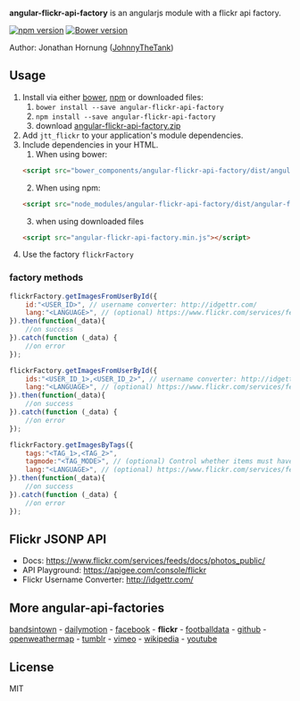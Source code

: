 **angular-flickr-api-factory** is an angularjs module with a flickr api factory.

[![npm version](https://badge.fury.io/js/angular-flickr-api-factory.svg)](https://badge.fury.io/js/angular-flickr-api-factory)
[![Bower version](https://badge.fury.io/bo/angular-flickr-api-factory.svg)](https://badge.fury.io/bo/angular-flickr-api-factory)

Author: Jonathan Hornung ([JohnnyTheTank](https://github.com/JohnnyTheTank))

## Usage

1. Install via either [bower](http://bower.io/), [npm](https://www.npmjs.com/) or downloaded files:
    1. `bower install --save angular-flickr-api-factory`
    2. `npm install --save angular-flickr-api-factory`
    3. download [angular-flickr-api-factory.zip](https://github.com/JohnnyTheTank/angular-flickr-api-factory/zipball/master)
2. Add `jtt_flickr` to your application's module dependencies.
3. Include dependencies in your HTML.
    1. When using bower:
    ```html
    <script src="bower_components/angular-flickr-api-factory/dist/angular-flickr-api-factory.min.js"></script>
    ```
    2. When using npm:
    ```html
    <script src="node_modules/angular-flickr-api-factory/dist/angular-flickr-api-factory.min.js"></script>
    ```
    3. when using downloaded files
    ```html
    <script src="angular-flickr-api-factory.min.js"></script>
    ```
4. Use the factory `flickrFactory`

### factory methods

```js
flickrFactory.getImagesFromUserById({
    id:"<USER_ID>", // username converter: http://idgettr.com/
    lang:"<LANGUAGE>", // (optional) https://www.flickr.com/services/feeds/
}).then(function(_data){
    //on success
}).catch(function (_data) {
    //on error
});
```

```js
flickrFactory.getImagesFromUserById({
    ids:"<USER_ID_1>,<USER_ID_2>", // username converter: http://idgettr.com/
    lang:"<LANGUAGE>", // (optional) https://www.flickr.com/services/feeds/
}).then(function(_data){
    //on success
}).catch(function (_data) {
    //on error
});
```

```js
flickrFactory.getImagesByTags({
    tags:"<TAG_1>,<TAG_2>",
    tagmode:"<TAG_MODE>", // (optional) Control whether items must have ALL the tags (tagmode=all), or ANY (tagmode=any) of the tags. Default is ALL.
    lang:"<LANGUAGE>", // (optional) https://www.flickr.com/services/feeds/
}).then(function(_data){
    //on success
}).catch(function (_data) {
    //on error
});
```

## Flickr JSONP API

* Docs: https://www.flickr.com/services/feeds/docs/photos_public/
* API Playground: https://apigee.com/console/flickr
* Flickr Username Converter: http://idgettr.com/

## More angular-api-factories
[bandsintown](https://github.com/JohnnyTheTank/angular-bandsintown-api-factory) - [dailymotion](https://github.com/JohnnyTheTank/angular-dailymotion-api-factory) - [facebook](https://github.com/JohnnyTheTank/angular-facebook-api-factory) - **flickr** - [footballdata](https://github.com/JohnnyTheTank/angular-footballdata-api-factory) - [github](https://github.com/JohnnyTheTank/angular-github-api-factory) - [openweathermap](https://github.com/JohnnyTheTank/angular-openweathermap-api-factory) - [tumblr](https://github.com/JohnnyTheTank/angular-tumblr-api-factory) - [vimeo](https://github.com/JohnnyTheTank/angular-vimeo-api-factory) - [wikipedia](https://github.com/JohnnyTheTank/angular-wikipedia-api-factory) - [youtube](https://github.com/JohnnyTheTank/angular-youtube-api-factory)

## License

MIT